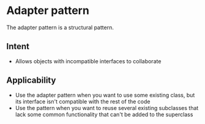 # Adapter pattern

The adapter pattern is a structural pattern.

## Intent

- Allows objects with incompatible interfaces to collaborate

## Applicability

- Use the adapter pattern when you want to use some existing class, but its interface isn't compatible
with the rest of the code
- Use the pattern when you want to reuse several existing subclasses that lack some common functionality
that can't be added to the superclass